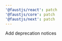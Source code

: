 ```yaml
---
'@faustjs/react': patch
'@faustjs/core': patch
'@faustjs/next': patch
---
```


Add deprecation notices
